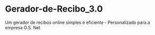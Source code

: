 # Gerador-de-Recibo_3.0
 Um gerador de recibos online simples e eficiente - Personalizado para a empresa O.S. Net
